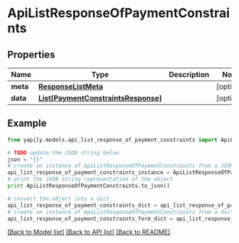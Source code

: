 # ApiListResponseOfPaymentConstraints


## Properties
Name | Type | Description | Notes
------------ | ------------- | ------------- | -------------
**meta** | [**ResponseListMeta**](ResponseListMeta.md) |  | [optional] 
**data** | [**List[PaymentConstraintsResponse]**](PaymentConstraintsResponse.md) |  | [optional] 

## Example

```python
from yapily.models.api_list_response_of_payment_constraints import ApiListResponseOfPaymentConstraints

# TODO update the JSON string below
json = "{}"
# create an instance of ApiListResponseOfPaymentConstraints from a JSON string
api_list_response_of_payment_constraints_instance = ApiListResponseOfPaymentConstraints.from_json(json)
# print the JSON string representation of the object
print ApiListResponseOfPaymentConstraints.to_json()

# convert the object into a dict
api_list_response_of_payment_constraints_dict = api_list_response_of_payment_constraints_instance.to_dict()
# create an instance of ApiListResponseOfPaymentConstraints from a dict
api_list_response_of_payment_constraints_form_dict = api_list_response_of_payment_constraints.from_dict(api_list_response_of_payment_constraints_dict)
```
[[Back to Model list]](../README.md#documentation-for-models) [[Back to API list]](../README.md#documentation-for-api-endpoints) [[Back to README]](../README.md)


